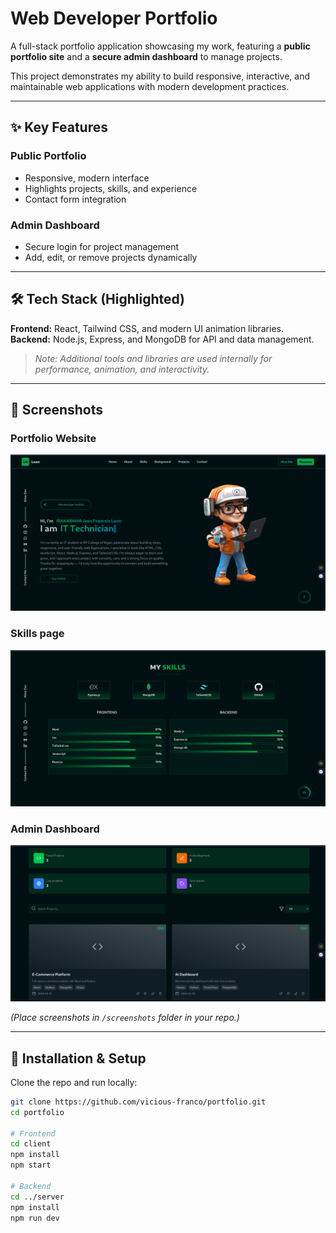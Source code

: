 # Web Developer Portfolio

A full-stack portfolio application showcasing my work, featuring a **public portfolio site** and a **secure admin dashboard** to manage projects.  

This project demonstrates my ability to build responsive, interactive, and maintainable web applications with modern development practices.

---

## ✨ Key Features

### Public Portfolio
- Responsive, modern interface  
- Highlights projects, skills, and experience  
- Contact form integration  

### Admin Dashboard
- Secure login for project management  
- Add, edit, or remove projects dynamically  

---

## 🛠️ Tech Stack (Highlighted)

**Frontend:** React, Tailwind CSS, and modern UI animation libraries.  
**Backend:** Node.js, Express, and MongoDB for API and data management.  

> *Note: Additional tools and libraries are used internally for performance, animation, and interactivity.*

---

## 📸 Screenshots

### Portfolio Website
![Portfolio Screenshot](client/screenshots/portfolio-home.png)

### Skills page
![Admin Dashboard Screenshot](client/screenshots/skills.png)

### Admin Dashboard
![Admin Dashboard Screenshot](client/screenshots/admin-dashboard.png)


*(Place screenshots in `/screenshots` folder in your repo.)*

---

## 🚀 Installation & Setup

Clone the repo and run locally:

```bash
git clone https://github.com/vicious-franco/portfolio.git
cd portfolio

# Frontend
cd client
npm install
npm start

# Backend
cd ../server
npm install
npm run dev
